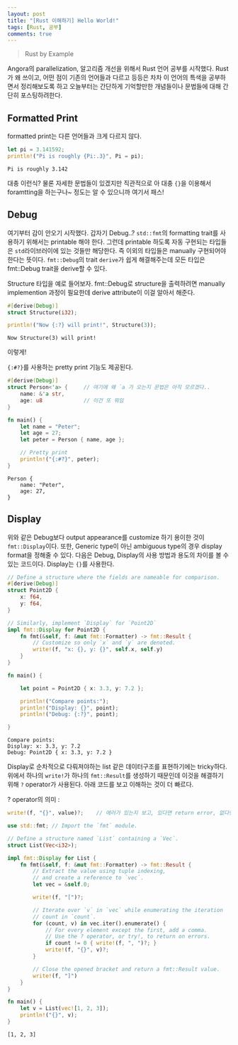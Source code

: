```yaml
---
layout: post
title: "[Rust 이해하기] Hello World!"
tags: [Rust, 공부]
comments: true
---
```


> Rust by Example  

Angora의 parallelization, 알고리즘 개선을 위해서 Rust 언어 공부를 시작했다. Rust가 왜 쓰이고, 어떤 점이 기존의 언어들과 다르고 등등은 차차 이 언어의 특색을 공부하면서 정리해보도록 하고 오늘부터는 간단하게 기억할만한 개념들이나 문법들에 대해 간단히 포스팅하려한다.  

## Formatted Print  
formatted print는 다른 언어들과 크게 다르지 않다.  
~~~rust
let pi = 3.141592;
println!("Pi is roughly {Pi:.3}", Pi = pi);
~~~
~~~
Pi is roughly 3.142
~~~

대충 이런식? 물론 자세한 문법들이 있겠지만 직관적으로 아 대충 `{}`을 이용해서 foramtting을 하는구나~ 정도는 알 수 있으니까 여기서 패스!  

## Debug  
여기부터 감이 안오기 시작했다. 갑자기 Debug..? `std::fmt`의 formatting trait를 사용하기 위해서는 printable 해야 한다. 그런데 printable 하도록 자동 구현되는 타입들은 `std`라이브러이에 있는 것들만 해당한다. 즉 이외의 타입들은 manually 구현되어야 한다는 뜻이다. `fmt::Debug`의 trait `derive`가 쉽게 해결해주는데 모든 타입은 fmt::Debug trait을 derive할 수 있다.  

Structure 타입을 예로 들어보자. fmt::Debug로 structure을 출력하려면 manually implemention 과정이 필요한데 derive attribute이 이걸 알아서 해준다.  
~~~rust
#[derive(Debug)]
struct Structure(i32);

println!("Now {:?} will print!", Structure(3));
~~~
~~~
Now Structure(3) will print!
~~~
이렇게!  

`{:#?}`를 사용하는 pretty print 기능도 제공된다. 
~~~rust
#[derive(Debug)]
struct Person<'a> {     // 여기에 왜 `a 가 오는지 문법은 아직 모르겠다..
    name: &'a str,
    age: u8             // 이건 또 뭐임
}

fn main() {
    let name = "Peter";
    let age = 27;
    let peter = Person { name, age };

    // Pretty print
    println!("{:#?}", peter);
}
~~~
~~~
Person {
    name: "Peter",
    age: 27,
}
~~~

## Display  
위와 같은 Debug보다 output appearance를 customize 하기 용이한 것이 `fmt::Display`이다. 또한, Generic type이 아닌 ambiguous type의 경우 display format을 정해줄 수 있다. 다음은 Debug, Display의 사용 방법과 용도의 차이를 볼 수 있는 코드이다. Display는 `{}`를 사용한다.  

~~~rust
// Define a structure where the fields are nameable for comparison.
#[derive(Debug)]
struct Point2D {
    x: f64,
    y: f64,
}

// Similarly, implement `Display` for `Point2D`
impl fmt::Display for Point2D {
    fn fmt(&self, f: &mut fmt::Formatter) -> fmt::Result {
        // Customize so only `x` and `y` are denoted.
        write!(f, "x: {}, y: {}", self.x, self.y)
    }
}

fn main() {

    let point = Point2D { x: 3.3, y: 7.2 };

    println!("Compare points:");
    println!("Display: {}", point);
    println!("Debug: {:?}", point);

}
~~~
~~~
Compare points:
Display: x: 3.3, y: 7.2
Debug: Point2D { x: 3.3, y: 7.2 }
~~~

Display로 순차적으로 다뤄져야하는 list 같은 데이터구조를 표현하기에는 tricky하다. 위에서 하나의 `write!`가 하나의 `fmt::Result`를 생성하기 때문인데 이것을 해결하기 위해 `?` operator가 사용된다. 아래 코드를 보고 이해하는 것이 더 빠르다.  

? operator의 의미 :  
~~~rust
write!(f, "{}", value)?;    // 에러가 있는지 보고, 있다면 return error, 없다면 continue
~~~

~~~rust
use std::fmt; // Import the `fmt` module.

// Define a structure named `List` containing a `Vec`.
struct List(Vec<i32>);

impl fmt::Display for List {
    fn fmt(&self, f: &mut fmt::Formatter) -> fmt::Result {
        // Extract the value using tuple indexing,
        // and create a reference to `vec`.
        let vec = &self.0;

        write!(f, "[")?;

        // Iterate over `v` in `vec` while enumerating the iteration
        // count in `count`.
        for (count, v) in vec.iter().enumerate() {
            // For every element except the first, add a comma.
            // Use the ? operator, or try!, to return on errors.
            if count != 0 { write!(f, ", ")?; }
            write!(f, "{}", v)?;
        }

        // Close the opened bracket and return a fmt::Result value.
        write!(f, "]")
    }
}

fn main() {
    let v = List(vec![1, 2, 3]);
    println!("{}", v);
}
~~~
~~~
[1, 2, 3]
~~~
